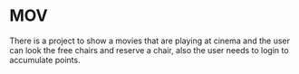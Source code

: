 # MOV
There is a project to show a movies that are playing at cinema and the user can look the free chairs and reserve a chair, also the user needs to login to accumulate points.
